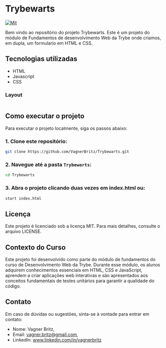 # Trybewarts
[![Mit](https://img.shields.io/npm/l/react)](https://github.com/VagnerBritz/Trybewarts/blob/main/LICENSE)

Bem vindo ao repositório do projeto Trybewarts. Este é um projeto do módulo de Fundamentos de desenvolvimento Web da Trybe onde criamos, em dupla, um formulario em HTML e CSS.
## Tecnologias utilizadas
- HTML
- Javascript
- CSS

### Layout
<img src= "">

## Como executar o projeto
Para executar o projeto localmente, siga os passos abaixo:
### 1. Clone este repositório:
```bash
git clone https://github.com/VagnerBritz/Trybewarts.git
```
### 2. Navegue até a pasta `Trybewarts`:
```bash
cd Trybewarts
````
### 3. Abra o projeto clicando duas vezes em index.html ou:
````bash
start index.html
````
## Licença
Este projeto é licenciado sob a licença MIT. Para mais detalhes, consulte o arquivo LICENSE.
## Contexto do Curso
Este projeto foi desenvolvido como parte do módulo de fundamentos do curso de Desenvolvimento Web da Trybe. Durante esse módulo, os alunos adquirem conhecimentos essenciais em HTML, CSS e JavaScript, aprendem a criar aplicações web interativas e são apresentados aos conceitos fundamentais de testes unitários para garantir a qualidade do código.

## Contato
Em caso de dúvidas ou sugestões, sinta-se à vontade para entrar em contato:

* Nome: Vagner Britz, 
* Email: vagner.britz@gmail.com, 
* LinkedIn: www.linkedin.com/in/vagnerbritz
